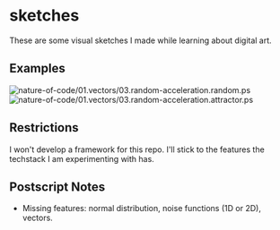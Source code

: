 # sketches

These are some visual sketches I made while learning about digital art.

## Examples

![nature-of-code/01.vectors/03.random-acceleration.random.ps](imgs/noc1.png "random acceleration") ![nature-of-code/01.vectors/03.random-acceleration.attractor.ps](imgs/noc2.png "acceleration with repulsion")

## Restrictions

I won't develop a framework for this repo. I'll stick to the features the techstack I am experimenting with has.

## Postscript Notes

- Missing features: normal distribution, noise functions (1D or 2D), vectors.
